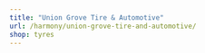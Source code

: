 ```yaml
---
title: "Union Grove Tire & Automotive"
url: /harmony/union-grove-tire-and-automotive/
shop: tyres
---
```

